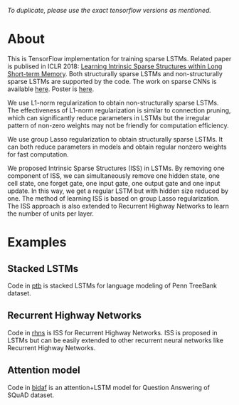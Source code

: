 *To duplicate, please use the exact tensorflow versions as mentioned.*

# About
This is TensorFlow implementation for training sparse LSTMs. 
Related paper is publised in ICLR 2018: [Learning Intrinsic Sparse Structures within Long Short-term Memory](https://www.microsoft.com/en-us/research/publication/learning-intrinsic-sparse-structures-within-long-short-term-memory/).
Both structurally sparse LSTMs and non-structurally sparse LSTMs are supported by the code.
The work on sparse CNNs is available [here](https://github.com/wenwei202/caffe/tree/scnn). Poster is [here](/Poster_Wen_ICLR2018.pdf).

We use L1-norm regularization to obtain non-structurally sparse LSTMs.
The effectiveness of L1-norm regularization is similar to connection pruning, which can significantly reduce parameters in LSTMs but the irregular pattern of non-zero weights may not be friendly for computation efficiency.

We use group Lasso regularization to obtain structurally sparse LSTMs.
It can both reduce parameters in models and obtain regular nonzero weights for fast computation.

We proposed Intrinsic Sparse Structures (ISS) in LSTMs. By removing one component of ISS, we can simultaneously remove one hidden state, one cell state, one forget gate, one input gate, one output gate and one input update. 
In this way, we get a regular LSTM but with hidden size reduced by one. The method of learning ISS is based on group Lasso regularization. The ISS approach is also extended to Recurrent Highway Networks to learn the number of units per layer.

# Examples
## Stacked LSTMs
Code in [ptb](/ptb) is stacked LSTMs for language modeling of Penn TreeBank dataset.
## Recurrent Highway Networks
Code in [rhns](/rhns) is ISS for Recurrent Highway Networks. ISS is proposed in LSTMs but can be easily extended to other recurrent neural networks like Recurrent Highway Networks.
## Attention model
Code in [bidaf](/bidaf) is an attention+LSTM model for Question Answering of SQuAD dataset.
